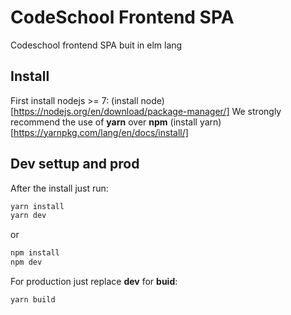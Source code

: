 # CodeSchool Frontend SPA

Codeschool frontend SPA buit in elm lang

## Install

First install nodejs >= 7: (install node)[https://nodejs.org/en/download/package-manager/]
We strongly recommend the use of **yarn** over **npm** (install yarn)[https://yarnpkg.com/lang/en/docs/install/]

## Dev settup and prod

After the install just run:

```bash
yarn install
yarn dev
```
or
```bash
npm install
npm dev
```

For production just replace **dev** for **buid**:

```bash
yarn build
```
